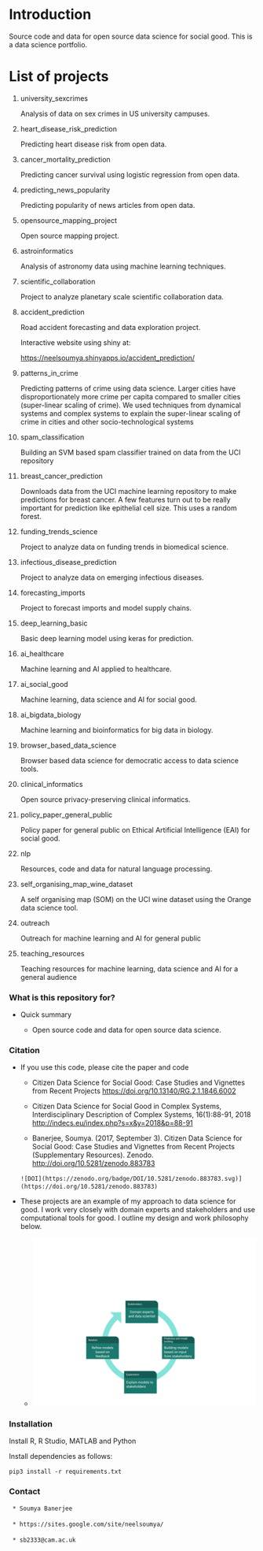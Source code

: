 # Introduction

Source code and data for open source data science for social good. This is a data science portfolio.


# List of projects


1) university_sexcrimes

    Analysis of data on sex crimes in US university campuses.

2) heart_disease_risk_prediction

    Predicting heart disease risk from open data.

3) cancer_mortality_prediction

    Predicting cancer survival using logistic regression from open data.

4) predicting_news_popularity

    Predicting popularity of news articles from open data.

5) opensource_mapping_project

    Open source mapping project. 

6) astroinformatics
    
    Analysis of astronomy data using machine learning techniques.

7) scientific_collaboration

    Project to analyze planetary scale scientific collaboration data.

8) accident_prediction

    Road accident forecasting and data exploration project.
    
    Interactive website using shiny at:
    
    https://neelsoumya.shinyapps.io/accident_prediction/

9) patterns_in_crime

    Predicting patterns of crime using data science. Larger cities have disproportionately more crime per capita compared to smaller cities (super-linear scaling of crime). We used techniques from dynamical systems and complex systems to explain the super-linear scaling of crime in cities and other socio-technological systems

10) spam_classification

    Building an SVM based spam classifier trained on data from the UCI repository
 
11) breast_cancer_prediction

    Downloads data from the UCI machine learning repository to make predictions
    for breast cancer. A few features turn out to be really important for prediction like epithelial cell size. This uses a random forest.

12) funding_trends_science

    Project to analyze data on funding trends in biomedical science.

13) infectious_disease_prediction

    Project to analyze data on emerging infectious diseases.

14) forecasting_imports

    Project to forecast imports and model supply chains.  

15) deep_learning_basic

    Basic deep learning model using keras for prediction.
   
16) ai_healthcare

    Machine learning and AI applied to healthcare.
    
17) ai_social_good

    Machine learning, data science and AI for social good. 
    
18) ai_bigdata_biology

    Machine learning and bioinformatics for big data in biology. 

19) browser_based_data_science

    Browser based data science for democratic access to data science tools.	
    
20) clinical_informatics

    Open source privacy-preserving clinical informatics.
    
21) policy_paper_general_public

    Policy paper for general public on Ethical Artificial Intelligence (EAI) for social good.
    
22) nlp

    Resources, code and data for natural language processing.
    
23) self_organising_map_wine_dataset

    A self organising map (SOM) on the UCI wine dataset using the Orange data science tool. 
    
24) outreach

    Outreach for machine learning and AI for general public
    
25) teaching_resources

    Teaching resources for machine learning, data science and AI for a general audience



### What is this repository for? ###

* Quick summary

	* Open source code and data for open source data science.

### Citation ###

* If you use this code, please cite the paper and code
     
     * Citizen Data Science for Social Good: Case Studies and Vignettes from Recent Projects https://doi.org/10.13140/RG.2.1.1846.6002

     * Citizen Data Science for Social Good in Complex Systems, Interdisciplinary Description of Complex Systems, 16(1):88-91, 2018  http://indecs.eu/index.php?s=x&y=2018&p=88-91	
     
     * Banerjee, Soumya. (2017, September 3). Citizen Data Science for Social Good: Case Studies and Vignettes from Recent Projects (Supplementary Resources). Zenodo. http://doi.org/10.5281/zenodo.883783

      ![DOI](https://zenodo.org/badge/DOI/10.5281/zenodo.883783.svg)](https://doi.org/10.5281/zenodo.883783)

* These projects are an example of my approach to data science for good. I work very closely with domain experts and stakeholders and use computational tools for good. I outline my design and work philosophy below.

     * ![data science philosophy](research_philosophy.png)

### Installation ###

Install R, R Studio, MATLAB and Python

Install dependencies as follows:

    pip3 install -r requirements.txt   

### Contact ###

     * Soumya Banerjee
     
     * https://sites.google.com/site/neelsoumya/
     
     * sb2333@cam.ac.uk
